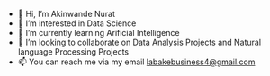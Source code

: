 - 👋 Hi, I’m Akinwande Nurat
- 👀 I’m interested in Data Science
- 🌱 I’m currently learning Arificial Intelligence
- 💞️ I’m looking to collaborate on Data Analysis Projects and Natural language Processing Projects
- 📫 You can reach me via my email labakebusiness4@gmail.com

<!---
nuratpanda/nuratpanda is a ✨ special ✨ repository because its `README.md` (this file) appears on your GitHub profile.
You can click the Preview link to take a look at your changes.
--->

